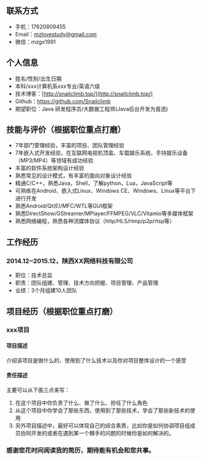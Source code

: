 ## 联系方式
- 手机：17620809455
- Email：mzlovestudy@gmail.com
- 微信：mzgx1991

## 个人信息
- 姓名/性别/出生日期 
- 本科/xxx计算机系xxx专业/英语六级
- 技术博客：[http://snailclimb.top/](http://snailclimb.top/) 
- Github：[https://github.com/Snailclimb ](https://github.com/Snailclimb)
- 期望职位：Java 研发程序员/大数据工程师(Java后台开发为首选)
 
## 技能与评价（根据职位重点打磨）
- 7年部门管理经验，丰富的项目、团队管理经验
- 7年嵌入式开发经验，在互联网电视机顶盒、车载娱乐系统、手持娱乐设备（MP3/MP4）等领域有成功经验
- 丰富的软件系统架构设计经验
- 熟悉常见的设计模式，有丰富的面向对象设计经验
- 精通C/C++，熟悉Java，Shell，了解python，Lua，JavaScript等
- 可熟练在Android、嵌入式Linux、Windows CE、Windows、Linux等平台下进行开发
- 熟悉Android/Qt(E)/MFC/WTL等GUI框架
- 熟悉DirectShow/GStreamer/MPlayer/FFMPEG/VLC/Vitamio等多媒体框架
- 熟悉网络编程，熟悉各种流媒体协议（http/HLS/rtmp/p2p/rtsp等）


## 工作经历
### 2014.12~2015.12，陕西XX网络科技有限公司
- 职位：技术总监
- 职责：团队组建、管理、技术方向把握、项目管理、产品管理
- 业绩：3个月组建10人团队 

## 项目经历（根据职位重点打磨）

### xxx项目

#### 项目描述

介绍该项目是做什么的、使用到了什么技术以及你对项目整体设计的一个感受

#### 责任描述

主要可以从下面三点来写：

1. 在这个项目中你负责了什么、做了什么、担任了什么角色
2. 从这个项目中你学会了那些东西，使用到了那些技术，学会了那些新技术的使用
3. 另外项目描述中，最好可以体现自己的综合素质，比如你是如何协调项目组成员协同开发的或者在遇到某一个棘手的问题的时候你是如何解决的。


### 感谢您花时间阅读我的简历，期待能有机会和您共事。

